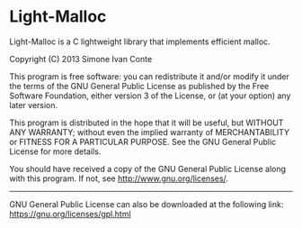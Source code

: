 Light-Malloc
============

Light-Malloc is a C lightweight library that implements efficient malloc. 

Copyright (C) 2013  Simone Ivan Conte

This program is free software: you can redistribute it and/or modify
it under the terms of the GNU General Public License as published by
the Free Software Foundation, either version 3 of the License, or
(at your option) any later version.

This program is distributed in the hope that it will be useful,
but WITHOUT ANY WARRANTY; without even the implied warranty of
MERCHANTABILITY or FITNESS FOR A PARTICULAR PURPOSE.  See the
GNU General Public License for more details.

You should have received a copy of the GNU General Public License
along with this program.  If not, see <http://www.gnu.org/licenses/>.

-------------

GNU General Public License can also be downloaded at the following link: https://gnu.org/licenses/gpl.html